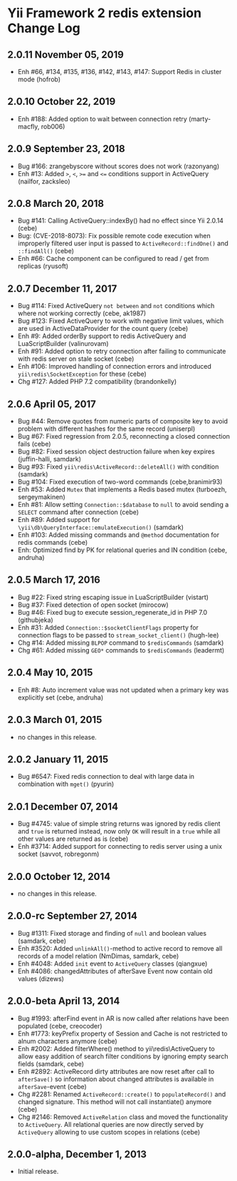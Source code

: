Yii Framework 2 redis extension Change Log
==========================================

2.0.11 November 05, 2019
------------------------

- Enh #66, #134, #135, #136, #142, #143, #147: Support Redis in cluster mode (hofrob)


2.0.10 October 22, 2019
-----------------------

- Enh #188: Added option to wait between connection retry (marty-macfly, rob006)


2.0.9 September 23, 2018
------------------------

- Bug #166: zrangebyscore without scores does not work (razonyang)
- Enh #13: Added `>`, `<`, `>=` and `<=` conditions support in ActiveQuery (nailfor, zacksleo)


2.0.8 March 20, 2018
--------------------

- Bug #141: Calling ActiveQuery::indexBy() had no effect since Yii 2.0.14 (cebe)
- Bug: (CVE-2018-8073): Fix possible remote code execution when improperly filtered user input is passed to `ActiveRecord::findOne()` and `::findAll()` (cebe)
- Enh #66: Cache component can be configured to read / get from replicas (ryusoft)


2.0.7 December 11, 2017
-----------------------

- Bug #114: Fixed ActiveQuery `not between` and `not` conditions which where not working correctly (cebe, ak1987)
- Bug #123: Fixed ActiveQuery to work with negative limit values, which are used in ActiveDataProvider for the count query (cebe)
- Enh #9: Added orderBy support to redis ActiveQuery and LuaScriptBuilder (valinurovam)
- Enh #91: Added option to retry connection after failing to communicate with redis server on stale socket (cebe)
- Enh #106: Improved handling of connection errors and introduced `yii\redis\SocketException` for these (cebe)
- Chg #127: Added PHP 7.2 compatibility (brandonkelly)


2.0.6 April 05, 2017
--------------------

- Bug #44: Remove quotes from numeric parts of composite key to avoid problem with different hashes for the same record (uniserpl)
- Bug #67: Fixed regression from 2.0.5, reconnecting a closed connection fails (cebe)
- Bug #82: Fixed session object destruction failure when key expires (juffin-halli, samdark)
- Bug #93: Fixed `yii\redis\ActiveRecord::deleteAll()` with condition (samdark)
- Bug #104: Fixed execution of two-word commands (cebe,branimir93)
- Enh #53: Added `Mutex` that implements a Redis based mutex (turboezh, sergeymakinen)
- Enh #81: Allow setting `Connection::$database` to `null` to avoid sending a `SELECT` command after connection (cebe)
- Enh #89: Added support for `\yii\db\QueryInterface::emulateExecution()` (samdark)
- Enh #103: Added missing commands and `@method` documentation for redis commands (cebe)
- Enh: Optimized find by PK for relational queries and IN condition (cebe, andruha)


2.0.5 March 17, 2016
--------------------

- Bug #22: Fixed string escaping issue in LuaScriptBuilder (vistart)
- Bug #37: Fixed detection of open socket (mirocow)
- Bug #46: Fixed bug to execute session_regenerate_id in PHP 7.0 (githubjeka)
- Enh #31: Added `Connection::$socketClientFlags` property for connection flags to be passed to `stream_socket_client()` (hugh-lee)
- Chg #14: Added missing `BLPOP` command to `$redisCommands` (samdark)
- Chg #61: Added missing `GEO*` commands to `$redisCommands` (leadermt)


2.0.4 May 10, 2015
------------------

- Enh #8: Auto increment value was not updated when a primary key was explicitly set (cebe, andruha)


2.0.3 March 01, 2015
--------------------

- no changes in this release.


2.0.2 January 11, 2015
----------------------

- Bug #6547: Fixed redis connection to deal with large data in combination with `mget()` (pyurin)


2.0.1 December 07, 2014
-----------------------

- Bug #4745: value of simple string returns was ignored by redis client and `true` is returned instead, now only `OK` will result in a `true` while all other values are returned as is (cebe)
- Enh #3714: Added support for connecting to redis server using a unix socket (savvot, robregonm)


2.0.0 October 12, 2014
----------------------

- no changes in this release.


2.0.0-rc September 27, 2014
---------------------------

- Bug #1311: Fixed storage and finding of `null` and boolean values (samdark, cebe)
- Enh #3520: Added `unlinkAll()`-method to active record to remove all records of a model relation (NmDimas, samdark, cebe)
- Enh #4048: Added `init` event to `ActiveQuery` classes (qiangxue)
- Enh #4086: changedAttributes of afterSave Event now contain old values (dizews)


2.0.0-beta April 13, 2014
-------------------------

- Bug #1993: afterFind event in AR is now called after relations have been populated (cebe, creocoder)
- Enh #1773: keyPrefix property of Session and Cache is not restricted to alnum characters anymore (cebe)
- Enh #2002: Added filterWhere() method to yii\redis\ActiveQuery to allow easy addition of search filter conditions by ignoring empty search fields (samdark, cebe)
- Enh #2892: ActiveRecord dirty attributes are now reset after call to `afterSave()` so information about changed attributes is available in `afterSave`-event (cebe)
- Chg #2281: Renamed `ActiveRecord::create()` to `populateRecord()` and changed signature. This method will not call instantiate() anymore (cebe)
- Chg #2146: Removed `ActiveRelation` class and moved the functionality to `ActiveQuery`.
             All relational queries are now directly served by `ActiveQuery` allowing to use
             custom scopes in relations (cebe)

2.0.0-alpha, December 1, 2013
-----------------------------

- Initial release.
